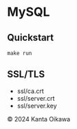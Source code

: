 # MySQL

## Quickstart
```
make run
```

## SSL/TLS
- ssl/ca.crt
- ssl/server.crt
- ssl/server.key

&copy; 2024 Kanta Oikawa

